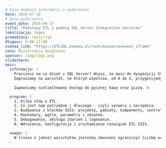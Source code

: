 ```yaml
---
# Data dodania informacji o wydarzeniu
date: 2016-07-18
# Data wydarzenia
event_date: 2016-09-17
title: "Podstawy ETL z pomocą SQL Server Integration Services"
lokalizacja: Sages
prowadzacy: ratajczyk
dlugosc: 9:00-17:00
evenea_link: "https://ETLSQL.evenea.pl/?out=1&source=event_iframe"
cena: Rejestracja bezpłatna
sponsor: /img/logo.png
slideshare:
opis:
  informacje: |
    Pracujesz na co dzień z SQL Server? Wiesz, że masz do dyspozycji SSIS (SQL Server Integration Services), ale nie wiesz jak tego użyć, albo nie przekonuje Cię nowy interfejs w porównaniu do dawnego DTS-a? A może znasz SSIS, ale dość pobieżnie i chcesz dowiedzieć się czegoś więcej? 
    Zapraszamy na warsztat, na którym wspólnie, od A do Z, przygotujemy zasilanie bazy danych z kilku źródeł zewnętrznych (bazy danych, pliki CSV, XML), przetworzymy dane do postaci docelowej składającej się z faktów i wymiarów, a przy okazji obsłużymy błędy i zalogujemy przetwarzanie do dalszej analizy.
 
    Zapewniamy nielimitowany dostęp do pysznej kawy oraz pizzę. ☺

  program: |
    1. Kilka słów o ETL.
    2. Co jest nam potrzebne i dlaczego - czyli serwery i narzędzia.
    3. Budowanie z klocków SSIS: projekty, pakiety, komponenty, control flow i data flow.
    4. Kontenery, pętle, parametry i zmienne.
    5. Debugowanie, obsługa zdarzeń i logowanie.
    6. Wdrażanie, konfiguracja i uruchamianie rozwiązań ETL SSIS.

  uwaga: |
    W trosce o jakość warsztatów jesteśmy zmuszeni ograniczyć liczbę uczestników. **Kwalifikacja odbywa się na podstawie odpowiedzi udzielonych w formularzu zgłoszeniowym oraz - w dalszym kroku - kolejności zgłoszeń.** Potwierdzenie udziału w warsztatach wraz z instrukcją przygotowania środowiska otrzymasz najpóźniej na 7 dni przed planowaną datą wydarzenia.
---
```

